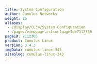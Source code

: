 ```yaml
---
title: System Configuration
author: Cumulus Networks
weight: 15
aliases:
 - /display/CL34/System-Configuration
 - /pages/viewpage.action?pageId=7112305
pageID: 7112305
product: Cumulus Linux
version: 3.4.3
imgData: cumulus-linux-343
siteSlug: cumulus-linux-343
---
```

<article id="html-search-results" class="ht-content" style="display: none;">

</article>

<footer id="ht-footer">

</footer>
